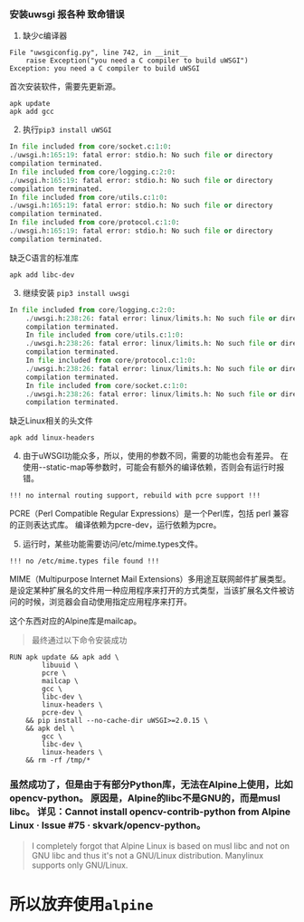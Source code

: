 ### 安装uwsgi  报各种 致命错误
1. 缺少c编译器
 ```Shell
 File "uwsgiconfig.py", line 742, in __init__
     raise Exception("you need a C compiler to build uWSGI")
 Exception: you need a C compiler to build uWSGI
 ```
 首次安装软件，需要先更新源。
```Shell
apk update
apk add gcc
```
2. 执行`pip3 install uWSGI`
```python
In file included from core/socket.c:1:0:
./uwsgi.h:165:19: fatal error: stdio.h: No such file or directory
compilation terminated.
In file included from core/logging.c:2:0:
./uwsgi.h:165:19: fatal error: stdio.h: No such file or directory
compilation terminated.
In file included from core/utils.c:1:0:
./uwsgi.h:165:19: fatal error: stdio.h: No such file or directory
compilation terminated.
In file included from core/protocol.c:1:0:
./uwsgi.h:165:19: fatal error: stdio.h: No such file or directory
compilation terminated.
```
缺乏C语言的标准库
```Shell
apk add libc-dev
```
3. 继续安装 `pip3 install uwsgi`
```python
In file included from core/logging.c:2:0:
    ./uwsgi.h:238:26: fatal error: linux/limits.h: No such file or directory
    compilation terminated.
    In file included from core/utils.c:1:0:
    ./uwsgi.h:238:26: fatal error: linux/limits.h: No such file or directory
    compilation terminated.
    In file included from core/protocol.c:1:0:
    ./uwsgi.h:238:26: fatal error: linux/limits.h: No such file or directory
    compilation terminated.
    In file included from core/socket.c:1:0:
    ./uwsgi.h:238:26: fatal error: linux/limits.h: No such file or directory
    compilation terminated.
```
缺乏Linux相关的头文件
```Shell
apk add linux-headers
```

4. 由于uWSGI功能众多，所以，使用的参数不同，需要的功能也会有差异。
在使用--static-map等参数时，可能会有额外的编译依赖，否则会有运行时报错。
```
!!! no internal routing support, rebuild with pcre support !!!
```
PCRE（Perl Compatible Regular Expressions）是一个Perl库，包括 perl 兼容的正则表达式库。
编译依赖为pcre-dev，运行依赖为pcre。

5. 运行时，某些功能需要访问/etc/mime.types文件。
```
!!! no /etc/mime.types file found !!!
```
MIME（Multipurpose Internet Mail Extensions）多用途互联网邮件扩展类型。 是设定某种扩展名的文件用一种应用程序来打开的方式类型，当该扩展名文件被访问的时候，浏览器会自动使用指定应用程序来打开。

  这个东西对应的Alpine库是mailcap。

> 最终通过以下命令安装成功
```Shell
RUN apk update && apk add \
        libuuid \
        pcre \
        mailcap \
        gcc \
        libc-dev \
        linux-headers \
        pcre-dev \
    && pip install --no-cache-dir uWSGI>=2.0.15 \
    && apk del \
        gcc \
        libc-dev \
        linux-headers \
    && rm -rf /tmp/*
```

### 虽然成功了，但是由于有部分Python库，无法在Alpine上使用，比如opencv-python。 原因是，Alpine的libc不是GNU的，而是musl libc。 详见：Cannot install opencv-contrib-python from Alpine Linux · Issue #75 · skvark/opencv-python。
> I completely forgot that Alpine Linux is based on musl libc and not on GNU libc and thus it's not a GNU/Linux distribution. Manylinux supports only GNU/Linux.

# 所以放弃使用`alpine`
